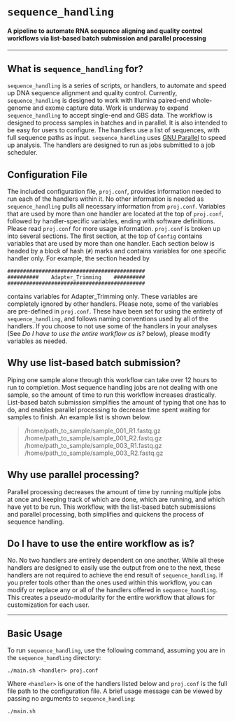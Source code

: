 # `sequence_handling`
#### A pipeline to automate RNA sequence aligning and quality control workflows via list-based batch submission and parallel processing
---

## What is `sequence_handling` for?

`sequence_handling` is a series of scripts, or handlers, to automate and speed up DNA sequence alignment and quality control. Currently, `sequence_handling` is designed to work with Illumina paired-end whole-genome and exome capture data. Work is underway to expand `sequence_handling` to accept single-end and GBS data.
The workflow is designed to process samples in batches and in parallel. It is also intended to be easy for users to configure. The handlers use a list of sequences, with full sequence paths as input. `sequence_handling` uses [GNU Parallel](http://www.gnu.org/software/parallel/) to speed up  analysis. The handlers are designed to run as jobs submitted to a job scheduler.

## Configuration File
The included configuration file, `proj.conf`, provides information needed to run each of the handlers within it. No other information is needed as `sequence_handling` pulls all necessary information from `proj.conf`. Variables that are used by more than one handler are located at the top of `proj.conf`, followed by handler-specific variables, ending with software definitions. Please read `proj.conf` <!--or visit [the wiki page](https://github.com/MorrellLAB/sequence_handling/wiki/Configuration)--> for more usage information.
`proj.conf` is broken up into several sections. The first section, at the top of `Config` contains variables that are used by more than one handler. Each section below is headed by a block of hash (`#`) marks and contains variables for one specific handler only. For example, the section headed by
```shell
############################################
##########    Adapter_Trimming    ##########
############################################
```
contains variables for Adapter_Trimming only. These variables are completely ignored by other handlers.
Please note, some of the variables are pre-defined in `proj.conf`. These have been set for using the entirety of `sequence_handling`, and follows naming conventions used by all of the handlers. If you choose to not use some of the handlers in your analyses (See *Do I have to use the entire workflow as is?* below), please modify variables as needed.

## Why use list-based batch submission?

Piping one sample alone through this workflow can take over 12 hours to run to completion. Most sequence handling jobs are not dealing with one sample, so the amount of time to run this workflow increases drastically. List-based batch submission simplifies the amount of typing that one has to do, and enables parallel processing to decrease time spent waiting for samples to finish. An example list is shown below.
>/home/path\_to\_sample/sample\_001\_R1.fastq.gz
>/home/path\_to\_sample/sample\_001\_R2.fastq.gz
>/home/path\_to\_sample/sample\_003_R1.fastq.gz
>/home/path\_to\_sample/sample\_003\_R2.fastq.gz

## Why use parallel processing?

Parallel processing decreases the amount of time by running multiple jobs at once and keeping track of which are done, which are running, and which have yet to be run. This workflow, with the list-based batch submissions and parallel processing, both simplifies and quickens the process of sequence handling.

## Do I have to use the entire workflow as is?

No. No two handlers are entirely dependent on one another. While all these handlers are designed to easily use the output from one to the next, these handlers are not required to achieve the end result of `sequence_handling`. If you prefer tools other than the ones used within this workflow, you can modify or replace any or all of the handlers offered in `sequence_handling`. This creates a pseudo-modularity for the entire workflow that allows for customization for each user.

<!--
## Dependencies

Due to the pseudo-modularity of this workflow, dependencies for each individual handler are listed below. Some general dependencies for the workflow as a whole are also listed here:
 - [GNU Parallel](http://www.gnu.org/software/parallel/)
 - A quality control mechanism, such as [FastQC](http://www.bioinformatics.babraham.ac.uk/projects/fastqc/)
 - A quality trimmer, such as the [Seqqs](https://github.com/morrelllab.seqqs)/[Sickle](https://github.com/najoshi/sickle) combo
 - An adapter trimmer, such as [Scythe](https://github.com/vsbuffalo/scythe)
 - A read mapper, such as [The Burrows-Wheeler Aligner](http://bio-bwa.sourceforge.net/) (BWA)
 - Tools for plotting results, such as [R](http://cran.r-project.org/)
 - SAM file processing utilities, such as [SAMTools](http://www.htslib.org/) and/or [Picard](http://broadinstitute.github.io/picard/)
Please note that this is not a complete list of dependencies. Check the [dependencies wiki page](https://github.com/MorrellLab/sequence_handling/wiki/Dependencies) for  dependencies for each handler.
-->

___

## Basic Usage

To run `sequence_handling`, use the following command, assuming you are in the `sequence_handling` directory:
```shell
./main.sh <handler> proj.conf
```
Where `<handler>` is one of the handlers listed below and `proj.conf` is the full file path to the configuration file.
A brief usage message can be viewed by passing no arguments to `sequence_handling`:
```shell
./main.sh
```
